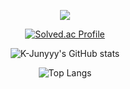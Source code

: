 <div background-color = "black">
  <p align="center">
    <img src="https://capsule-render.vercel.app/api?type=waving&color=auto&height=250&section=header&text=Ready-Bridge&fontSize=50&fontColor=white" />
  </p>
  
  <p align="center">
    <a href="https://solved.ac/hjk5533/">
      <img src="http://mazassumnida.wtf/api/v2/generate_badge?boj=hjk5533" alt="Solved.ac Profile" />
    </a>
  </p>
  
  <p align="center">
    <img src="https://github-readme-stats.vercel.app/api?username=Ready-Bridge&show_icons=true&theme=dracula" alt="K-Junyyy's GitHub stats" />
  </p>
  
  <p align="center">
    <img src="https://github-readme-stats.vercel.app/api/top-langs/?username=Ready-Bridge&theme=dracula" alt="Top Langs" />
  </p>
</div>
